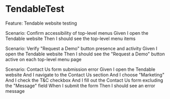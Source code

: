 # TendableTest

Feature: Tendable website testing

  Scenario: Confirm accessibility of top-level menus
    Given I open the Tendable website
    Then I should see the top-level menu items

  Scenario: Verify "Request a Demo" button presence and activity
    Given I open the Tendable website
    Then I should see the "Request a Demo" button active on each top-level menu page

  Scenario: Contact Us form submission error
    Given I open the Tendable website
    And I navigate to the Contact Us section
    And I choose "Marketing"
    And I check the T&C checkbox
    And I fill out the Contact Us form excluding the "Message" field
    When I submit the form
    Then I should see an error message
